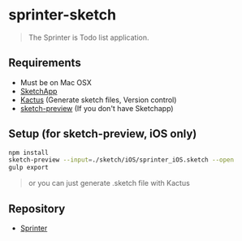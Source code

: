 # sprinter-sketch

> The Sprinter is Todo list application.

## Requirements

- Must be on Mac OSX
- [SketchApp](https://www.sketchapp.com)
- [Kactus](https://kactus.io) (Generate sketch files, Version control)
- [sketch-preview](https://www.npmjs.com/package/sketch-preview) (If you don't have Sketchapp)

## Setup (for sketch-preview, iOS only)

``` bash
npm install
sketch-preview --input=./sketch/iOS/sprinter_iOS.sketch --open
gulp export
```

> or you can just generate .sketch file with Kactus

## Repository

- [Sprinter](https://github.com/sprinter-group)
